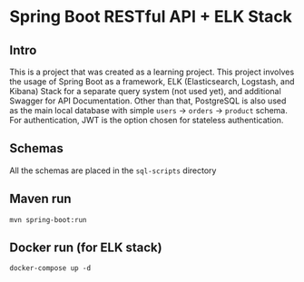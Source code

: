 # Spring Boot RESTful API + ELK Stack

## Intro

This is a project that was created as a learning project. This project involves the usage of Spring Boot as a framework, ELK (Elasticsearch, Logstash, and
Kibana) Stack for a separate query system (not used yet), and additional Swagger for API Documentation. Other than that, PostgreSQL is also used as the main
local database with simple `users` -> `orders` -> `product` schema. For authentication, JWT is the option chosen for stateless authentication.

## Schemas

All the schemas are placed in the `sql-scripts` directory

## Maven run

```
mvn spring-boot:run
```

## Docker run (for ELK stack)

```
docker-compose up -d
```
